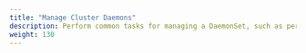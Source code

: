 ```yaml
---
title: "Manage Cluster Daemons"
description: Perform common tasks for managing a DaemonSet, such as performing a rolling update.
weight: 130
---
```


